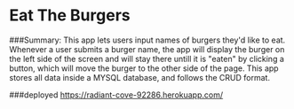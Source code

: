 # Eat The Burgers
###Summary:
This app lets users input names of burgers they'd like to eat. Whenever a user submits a burger name, the app will display the burger on the left side of the screen and will stay there untill it is "eaten" by clicking a button, which will move the burger to the other side of the page. This app stores all data inside a MYSQL database, and follows the CRUD format. 

###deployed
https://radiant-cove-92286.herokuapp.com/
